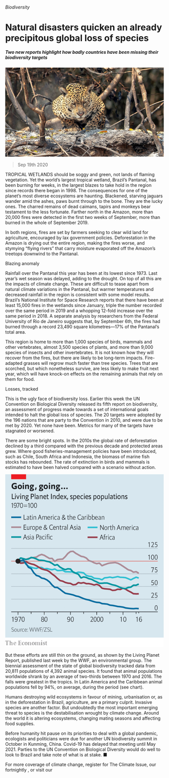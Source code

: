 ###### Biodiversity

# Natural disasters quicken an already precipitous global loss of species 

##### Two new reports highlight how badly countries have been missing their biodiversity targets 

![image](images/20200919_STP005_0.jpg) 

> Sep 19th 2020 

TROPICAL WETLANDS should be soggy and green, not lands of flaming vegetation. Yet the world’s largest tropical wetland, Brazil’s Pantanal, has been burning for weeks, in the largest blazes to take hold in the region since records there began in 1998. The consequences for one of the planet’s most diverse ecosystems are haunting. Blackened, starving jaguars wander amid the ashes, paws burnt through to the bone. They are the lucky ones. The charred remains of dead caimans, tapirs and monkeys bear testament to the less fortunate. Farther north in the Amazon, more than 20,000 fires were detected in the first two weeks of September, more than burned in the whole of September 2019.

In both regions, fires are set by farmers seeking to clear wild land for agriculture, encouraged by lax government policies. Deforestation in the Amazon is drying out the entire region, making the fires worse, and stymying “flying rivers” that carry moisture evaporated off the Amazon’s treetops downwind to the Pantanal.


Blazing anomaly

Rainfall over the Pantanal this year has been at its lowest since 1973. Last year’s wet season was delayed, adding to the drought. On top of all this are the impacts of climate change. These are difficult to tease apart from natural climate variations in the Pantanal, but warmer temperatures and decreased rainfall in the region is consistent with some model results. Brazil’s National Institute for Space Research reports that there have been at least 15,000 fires in the wetlands since January, triple the number recorded over the same period in 2019 and a whopping 12-fold increase over the same period in 2018. A separate analysis by researchers from the Federal University of Rio de Janeiro suggests that, by September 6th, the fires had burned through a record 23,490 square kilometres—17% of the Pantanal’s total area.

This region is home to more than 1,000 species of birds, mammals and other vertebrates, almost 3,500 species of plants, and more than 9,000 species of insects and other invertebrates. It is not known how they will recover from the fires, but there are likely to be long-term impacts. Fire-adapted grasses will regrow much faster than tree species. Trees that are scorched, but which nonetheless survive, are less likely to make fruit next year, which will have knock-on effects on the remaining animals that rely on them for food.

Losses, tracked

This is the ugly face of biodiversity loss. Earlier this week the UN Convention on Biological Diversity released its fifth report on biodiversity, an assessment of progress made towards a set of international goals intended to halt the global loss of species. The 20 targets were adopted by the 196 nations that are party to the Convention in 2010, and were due to be met by 2020. Yet none have been. Metrics for many of the targets have stagnated or worsened.

There are some bright spots. In the 2010s the global rate of deforestation declined by a third compared with the previous decade and protected areas grew. Where good fisheries-management policies have been introduced, such as Chile, South Africa and Indonesia, the biomass of marine fish stocks has rebounded. The rate of extinction in birds and mammals is estimated to have been halved compared with a scenario without action.

![image](images/20200919_STC658.png) 


But these efforts are still thin on the ground, as shown by the Living Planet Report, published last week by the WWF, an environmental group. The biennial assessment of the state of global biodiversity tracked data from 20,811 populations of 4,392 animal species. It found that animal populations worldwide shrank by an average of two-thirds between 1970 and 2016. The falls were greatest in the tropics. In Latin America and the Caribbean animal populations fell by 94%, on average, during the period (see chart).

Humans destroying wild ecosystems in favour of mining, urbanisation or, as in the deforestation in Brazil, agriculture, are a primary culprit. Invasive species are another factor. But undoubtedly the most important emerging threat to species is the destabilisation wrought by climate change. Around the world it is altering ecosystems, changing mating seasons and affecting food supplies.

Before humanity hit pause on its priorities to deal with a global pandemic, ecologists and politicians were due for another UN biodiversity summit in October in Kunming, China. Covid-19 has delayed that meeting until May 2021. Parties to the UN Convention on Biological Diversity would do well to look to Brazil and take note of what is at stake. ■

For more coverage of climate change, register for The Climate Issue, our fortnightly , or visit our 

